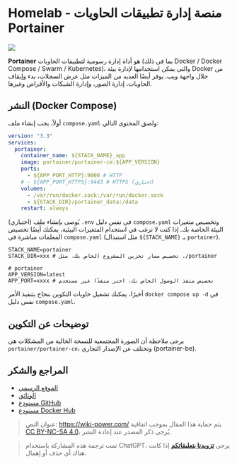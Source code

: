 # Homelab - منصة إدارة تطبيقات الحاويات Portainer

![](https://img.wiki-power.com/d/wiki-media/img/202304111545899.png)

**Portainer** هو أداة إدارة رسومية لتطبيقات الحاويات (بما في ذلك Docker / Docker Compose / Swarm / Kubernetes)، والتي يمكن استخدامها لإدارة بيئة Docker من خلال واجهة ويب. يوفر أيضًا العديد من الميزات مثل عرض السجلات، بدء وإيقاف الحاويات، إدارة الصور، وإدارة الشبكات والأقراص وغيرها.

## النشر (Docker Compose)

أولاً، يجب إنشاء ملف `compose.yaml` ولصق المحتوى التالي:

```yaml title="compose.yaml"
version: "3.3"
services:
  portainer:
    container_name: ${STACK_NAME}_app
    image: portainer/portainer-ce:${APP_VERSION}
    ports:
      - ${APP_PORT_HTTP}:9000 # HTTP
    # - ${APP_PORT_HTTPS}:9443 # HTTPS (اختياري)
    volumes:
      - /var/run/docker.sock:/var/run/docker.sock
      - ${STACK_DIR}/portainer_data:/data
    restart: always
```

(اختياري) يُوصى بإنشاء ملف `.env` في نفس دليل `compose.yaml` وتخصيص متغيرات البيئة الخاصة بك. إذا كنت لا ترغب في استخدام المتغيرات البيئية، يمكنك أيضًا تخصيص المعلمات مباشرة في `compose.yaml` (مثل استبدال `${STACK_NAME}` بـ `portainer`).

```dotenv title=".env"
STACK_NAME=portainer
STACK_DIR=xxx # تخصيص مسار تخزين المشروع الخاص بك، مثل ./portainer

# portainer
APP_VERSION=latest
APP_PORT=xxxx # تخصيص منفذ الوصول الخاص بك، اختر منفذًا غير مستخدم
```

أخيرًا، يمكنك تشغيل حاويات التكوين بنجاح بتنفيذ الأمر `docker compose up -d` في نفس دليل `compose.yaml`.

## توضيحات عن التكوين

يرجى ملاحظة أن الصورة المجتمعية للنسخة الخالية من المشكلات هي `portainer/portainer-ce`، وتختلف عن الإصدار التجاري (portainer-be).

## المراجع والشكر

- [الموقع الرسمي](https://www.portainer.io/)
- [الوثائق](https://docs.portainer.io/)
- [مستودع GitHub](https://github.com/portainer/portainer)
- [مستودع Docker Hub](https://hub.docker.com/r/portainer/portainer-ce)

> عنوان النص: <https://wiki-power.com/>
> يتم حماية هذا المقال بموجب اتفاقية [CC BY-NC-SA 4.0](https://creativecommons.org/licenses/by/4.0/deed.zh)، يُرجى ذكر المصدر عند إعادة النشر.

> تمت ترجمة هذه المشاركة باستخدام ChatGPT، يرجى [**تزويدنا بتعليقاتكم**](https://github.com/linyuxuanlin/Wiki_MkDocs/issues/new) إذا كانت هناك أي حذف أو إهمال.
